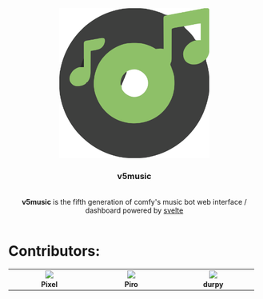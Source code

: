 <div align="center">
  <img alt="logo" src="src/lib/assets/favicon.svg" width="300px">
  <h3><bold>v5music</bold></h3>
  </br>
  <span><b>v5music</b> is the fifth generation of comfy's music bot web interface / dashboard powered by <a href="https://svelte.dev/" target="_blank">svelte</a></span>
</div>

<br/>

# Contributors:
<!-- workflow -->
<table>
  <tr>
    <td align="center" width="150px">
      <a href="https://github.com/pixelblob" target="_blank">
        <img src="https://avatars.githubusercontent.com/u/34137159?v=4"/><br/>
      </a>
      <div><b>Pixel</b></div>
    </td>
    <td align="center" width="150px">
      <a href="https://github.com/shaekenit" target="_blank">
        <img src="https://avatars.githubusercontent.com/u/201653476?v=4"/><br/>
      </a>
      <div><b>Piro</b></div>
    </td>
    <td align="center" width="150px">
      <a href="https://github.com/durpyneko" target="_blank">
        <img src="https://avatars.githubusercontent.com/u/89787577?v=4"/><br/>
      </a>
      <div><b>durpy</b></div>
    </td>
  </tr>
</table>

